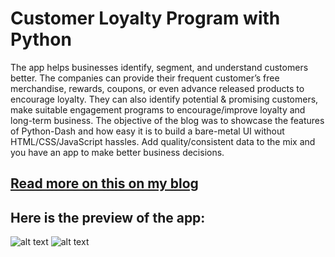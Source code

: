 # Customer Loyalty Program with Python
The app helps businesses identify, segment, and understand customers better. The companies can provide their frequent customer’s free merchandise, rewards, coupons, or even advance released products to encourage loyalty. They can also identify potential & promising customers, make suitable engagement programs to encourage/improve loyalty and long-term business.
The objective of the blog was to showcase the features of Python-Dash and how easy it is to build a bare-metal UI without HTML/CSS/JavaScript hassles. Add quality/consistent data to the mix and you have an app to make better business decisions.

## [Read more on this on my blog](https://www.analyticsvidhya.com/blog/2021/03/customer-loyalty-program-with-python/)

## Here is the preview of the app:</br>
![alt text](https://github.com/amitvkulkarni/Data-Apps/blob/0a53fc7180efe3045cdfb74861b76d85857ff96a/Customer%20Loyalty%20Program/Images/Home1.PNG)
![alt text](https://github.com/amitvkulkarni/Data-Apps/blob/0a53fc7180efe3045cdfb74861b76d85857ff96a/Customer%20Loyalty%20Program/Images/Home2.PNG)

